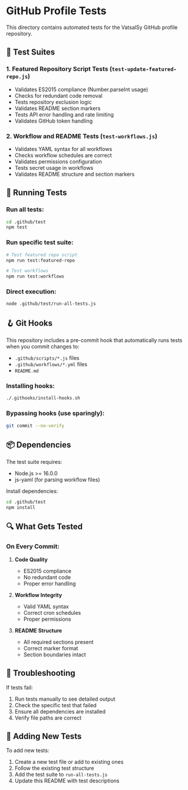 # GitHub Profile Tests

This directory contains automated tests for the VatsalSy GitHub profile repository.

## 🧪 Test Suites

### 1. Featured Repository Script Tests (`test-update-featured-repo.js`)
- Validates ES2015 compliance (Number.parseInt usage)
- Checks for redundant code removal
- Tests repository exclusion logic
- Validates README section markers
- Tests API error handling and rate limiting
- Validates GitHub token handling

### 2. Workflow and README Tests (`test-workflows.js`)
- Validates YAML syntax for all workflows
- Checks workflow schedules are correct
- Validates permissions configuration
- Tests secret usage in workflows
- Validates README structure and section markers

## 🚀 Running Tests

### Run all tests:
```bash
cd .github/test
npm test
```

### Run specific test suite:
```bash
# Test featured repo script
npm run test:featured-repo

# Test workflows
npm run test:workflows
```

### Direct execution:
```bash
node .github/test/run-all-tests.js
```

## 🪝 Git Hooks

This repository includes a pre-commit hook that automatically runs tests when you commit changes to:
- `.github/scripts/*.js` files
- `.github/workflows/*.yml` files  
- `README.md`

### Installing hooks:
```bash
./.githooks/install-hooks.sh
```

### Bypassing hooks (use sparingly):
```bash
git commit --no-verify
```

## 📦 Dependencies

The test suite requires:
- Node.js >= 16.0.0
- js-yaml (for parsing workflow files)

Install dependencies:
```bash
cd .github/test
npm install
```

## 🔍 What Gets Tested

### On Every Commit:
1. **Code Quality**
   - ES2015 compliance
   - No redundant code
   - Proper error handling

2. **Workflow Integrity**
   - Valid YAML syntax
   - Correct cron schedules
   - Proper permissions

3. **README Structure**
   - All required sections present
   - Correct marker format
   - Section boundaries intact

## 🐛 Troubleshooting

If tests fail:
1. Run tests manually to see detailed output
2. Check the specific test that failed
3. Ensure all dependencies are installed
4. Verify file paths are correct

## 📝 Adding New Tests

To add new tests:
1. Create a new test file or add to existing ones
2. Follow the existing test structure
3. Add the test suite to `run-all-tests.js`
4. Update this README with test descriptions